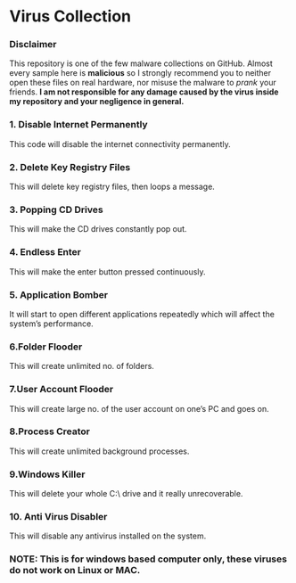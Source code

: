 # Virus Collection

### Disclaimer
This repository is one of the few malware collections on GitHub. Almost every sample here is **malicious** so I strongly recommend you to neither open these files on real hardware, nor misuse the malware to *prank* your friends.
**I am not responsible for any damage caused by the virus inside my repository and your negligence in general.**


### 1. Disable Internet Permanently
This code will disable the internet connectivity permanently.<br />


### 2. Delete Key Registry Files
This will delete key registry files, then loops a message.<br />


### 3. Popping CD Drives
This will make the CD drives constantly pop out.<br />


### 4. Endless Enter
This will make the enter button pressed continuously.<br />


### 5. Application Bomber
It will start to open different applications repeatedly which will affect the system’s performance.<br />


### 6.Folder Flooder
This will create unlimited no. of folders.<br />


### 7.User Account Flooder
This will create large no. of the user account on one’s PC and goes on.<br />


### 8.Process Creator
This will create unlimited background processes.<br />


### 9.Windows Killer
This will delete your whole C:\ drive and it really unrecoverable.<br />


### 10. Anti Virus Disabler
This will disable any antivirus installed on the system.<br />






### NOTE: This is for windows based computer only, these viruses do not work on Linux or MAC.



